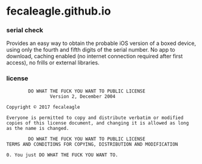 # fecaleagle.github.io
### serial check

Provides an easy way to obtain the probable iOS version of a boxed device, using only the fourth and fifth digits of the serial number.  No app to download, caching enabled (no internet connection required after first access), no frills or external libraries.

### license

            DO WHAT THE FUCK YOU WANT TO PUBLIC LICENSE
                    Version 2, December 2004
     
    Copyright © 2017 fecaleagle
    
    Everyone is permitted to copy and distribute verbatim or modified
    copies of this license document, and changing it is allowed as long
    as the name is changed.
    
            DO WHAT THE FUCK YOU WANT TO PUBLIC LICENSE
    TERMS AND CONDITIONS FOR COPYING, DISTRIBUTION AND MODIFICATION
    
    0. You just DO WHAT THE FUCK YOU WANT TO.
